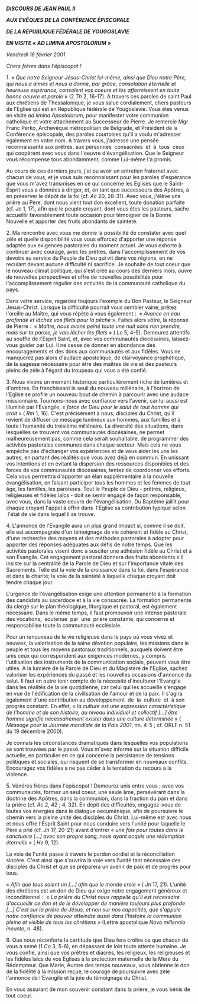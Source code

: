 ***DISCOURS DE JEAN PAUL II***

***AUX ÉVÊQUES DE LA CONFÉRENCE ÉPISCOPALE***

***DE LA RÉPUBLIQUE FÉDÉRALE DE YOUGOSLAVIE***

***EN VISITE « *AD LIMINA APOSTOLORUM* »***

*Vendredi 16 février 2001*

*Chers frères dans l'épiscopat !*

1. « *Que notre Seigneur Jésus-Christ lui-même, ainsi que Dieu notre Père, qui nous a aimés et nous a donné, par grâce, consolation éternelle et heureuse espérance, consolent vos coeurs et les affermissent en toute bonne oeuvre et parole* » (2 *Th* 2, 16-17). A travers ces paroles de saint Paul aux chrétiens de Thessalonique, je vous salue cordialement, chers pasteurs de l'Eglise qui est en République fédérale de Yougoslavie. Vous êtes venus en visite *ad limina Apostolorum*, pour manifester votre communion catholique et votre attachement au Successeur de Pierre. Je remercie Mgr Franc Perko, Archevêque métropolitain de Belgrade, et Président de la Conférence épiscopale, des paroles courtoises qu'il a voulu m'adresser également en votre nom. A travers vous, j'adresse une pensée reconnaissante aux prêtres, aux personnes  consacrées  et  à  tous  ceux qui coopèrent avec vous dans l'oeuvre d'évangélisation. Que le Seigneur vous récompense tous abondamment, comme Lui-même l'a promis.

Au cours de ces derniers jours, j'ai pu avoir un entretien fraternel avec chacun de vous, et je vous suis reconnaissant pour les paroles d'espérance que vous m'avez transmises en ce qui concerne les Eglises que le Saint-Esprit vous a données à diriger, et, en tant que successeurs des Apôtres, à en préserver le dépôt de la foi (cf. *Ac* 20, 28-31). Avec vous, j'élève une prière au Père, dont nous vient tout don excellent, toute donation parfaite (cf. *Jc* 1, 17), afin que le peuple croyant, dont vous êtes les pasteurs, sache accueillir favorablement toute occasion pour témoigner de la Bonne Nouvelle et apporter des fruits abondants de sainteté.

2. Ma rencontre avec vous me donne la possibilité de constater avec quel zèle et quelle disponibilité vous vous efforcez d'apporter une réponse adaptée aux exigences pastorales du moment actuel. Je vous exhorte à continuer avec courage, avec les prêtres, dans l'accomplissement de vos devoirs au service du Peuple de Dieu qui vit dans vos régions, en ne reculant devant aucune difficulté ni sacrifice. Je souhaite de tout coeur que le nouveau climat politique, qui s'est créé au cours des derniers mois, ouvre de nouvelles perspectives et offre de nouvelles possibilités pour l'accomplissement régulier des activités de la communauté catholique du pays.

Dans votre service, regardez toujours l'exemple du Bon Pasteur, le Seigneur Jésus-Christ. Lorsque la difficulté pourrait vous sembler vaine, prêtez l'oreille au Maître, qui vous répète à vous également :  « *Avance en eau profonde et lâchez vos filets pour la pêche* ». Faites alors vôtre, la réponse de Pierre :  « *Maître, nous avons peiné toute une nuit sans rien prendre, mais sur ta parole, je vais lâcher les filets* » ( *Lc* 5, 4-5). Demeurez attentifs au souffle de l'Esprit Saint, et, avec vos communautés diocésaines, laissez-vous guider par Lui. Il ne cesse de donner en abondance des encouragements et des dons aux communautés et aux fidèles. Vous ne manquerez pas alors d'audace apostolique, de clairvoyance prophétique, de la sagesse nécessaire pour être des maîtres de vie et des pasteurs pleins de zèle à l'égard du troupeau qui vous a été confié.

3. Nous vivons un moment historique particulièrement riche de lumières et d'ombres. En franchissant le seuil du nouveau millénaire, à l'horizon de l'Eglise se profile un nouveau bout de chemin à parcourir avec une audace missionnaire. Tournons-nous avec confiance vers l'avenir, car lui aussi est illuminé par l'Evangile, « *force de Dieu pour le salut de tout homme qui croit* » ( *Rm* 1, 16). C'est précisément à nous, disciples du Christ, qu'il revient de diffuser ce message lumineux aux hommes, aux familles et à toute l'humanité du troisième millénaire. La diversité des situations, dans lesquelles se trouvent vos communautés diocésaines, ne permet malheureusement pas, comme cela serait souhaitable, de programmer des activités pastorales communes dans chaque secteur. Mais cela ne vous empêche pas d'échanger vos expériences et de vous aider les uns les autres, en partant des réalités que vous avez déjà en commun. En unissant vos intentions et en évitant la dispersion des ressources disponibles et des forces de vos communautés diocésaines, tentez de coordonner vos efforts. Cela vous permettra d'apporter un élan supplémentaire à la nouvelle évangélisation, en faisant participer tous les hommes et les femmes de tout âge, les familles, les paroisses. Tout le Peuple de Dieu - prêtres, religieux, religieuses et fidèles laïcs - doit se sentir engagé de façon responsable, avec vous, dans la vaste oeuvre de l'évangélisation. Du Baptême jaillit pour chaque croyant l'appel à offrir dans  l'Eglise sa contribution typique selon  l'état de vie dans lequel il se trouve.

4. L'annonce de l'Evangile aura un plus grand impact si, comme il se doit, elle est accompagnée d'un témoignage de vie cohérent et fidèle au Christ, d'une recherche des moyens et des méthodes pastorales à adopter pour apporter des réponses adéquates aux défis de notre temps. Que les activités pastorales visent donc à susciter une adhésion fidèle au Christ et à son Evangile. Cet engagement pastoral donnera des fruits abondants s'il insiste sur la centralité de la Parole de Dieu et sur l'importance vitale des Sacrements. Telle est la voie de la croissance dans la foi, dans l'espérance et dans la charité; la voie de la sainteté à laquelle chaque croyant doit tendre chaque jour.

L'urgence de l'évangélisation exige une attention permanente à la formation des candidats au sacerdoce et à la vie consacrée. La formation permanente du clergé sur le plan théologique, liturgique et pastoral, est également nécessaire. Dans le même temps, il faut promouvoir une intense pastorale des vocations,  soutenue  par  une  prière constante, qui concerne et responsabilise toute la communauté ecclésiale.

Pour un renouveau de la vie religieuse dans le pays où vous vivez et oeuvrez, la valorisation de la saine dévotion populaire, les missions dans le peuple et tous les moyens pastoraux traditionnels, auxquels doivent être unis ceux qui correspondent aux exigences modernes, y compris l'utilisation des instruments de la communication sociale, peuvent vous être utiles. A la lumière de la Parole de Dieu et du Magistère de l'Eglise, sachez valoriser les expériences du passé et les nouvelles occasions d'annonce du salut. Il faut en outre tenir compte de la nécessité d'inculturer l'Evangile dans les réalités de la vie quotidienne, car celui qui les accueille s'engage en vue de l'édification de la civilisation de l'amour et de la paix. Il s'agira également d'une contribution au développement  de  la  culture  et  à son progrès constant. En effet, « *la culture est une expression caractéristique de l'homme et de son histoire, au niveau individuel et collectif [...] être homme signifie nécessairement exister dans une culture déterminée* » ( *Message pour la Journée mondiale de la Paix 2001*, nn. 4-5 ; cf. ORLF n. 51 du 19 décembre 2000).

Je connais les circonstances dramatiques dans lesquelles vos populations se sont trouvées par le passé. Vous m'avez informé sur la situation difficile actuelle, en particulier en ce qui concerne la persistance de tensions politiques et sociales, qui risquent de se transformer en nouveaux conflits. Encouragez vos fidèles à ne pas céder à la tentation du recours à la violence.

5. Vénérés frères dans l'épiscopat ! Demeurez unis entre vous ; avec vos communautés, formez un seul coeur, une seule âme, persévérant dans la doctrine des Apôtres, dans la communion, dans la fraction du pain et dans la prière (cf. *Ac* 2, 42 ; 4, 32). En dépit des difficultés, engagez-vous de toutes vos énergies dans le dialogue oecuménique, afin de poursuivre le chemin vers la pleine unité des disciples du Christ. Lui-même est avec nous et nous offre l'Esprit Saint pour nous conduire vers l'unité pour laquelle le Père a prié (cf. *Jn* 17, 20-21) avant d'entrer « *une fois pour toutes dans le sanctuaire [...] avec son propre sang, nous ayant acquis une rédemption éternelle* » ( *He* 9, 12).

La voie de l'unité passe à travers le pardon cordial et la réconciliation sincère. C'est ainsi que s'ouvrira la voie vers l'unité tant nécessaire des disciples du Christ et que se préparera un avenir de paix et de progrès pour tous.

« *Afin que tous soient un [...] afin que le monde croie* » ( *Jn* 17, 21). L'unité des chrétiens est un don de Dieu qui exige notre engagement généreux et inconditionnel :  « *La prière du Christ nous rappelle qu'il est nécessaire d'accueillir ce don et de le développer de manière toujours plus profonde [...] C'est sur la prière de Jésus, et non sur nos capacités, que s'appuie notre confiance de pouvoir atteindre aussi dans l'histoire la communion pleine et visible de tous les chrétiens* » (Lettre apostolique *Novo millennio ineunte*, n. 48).

6. Que nous réconforte la certitude que Dieu fera croître ce que chacun de vous a semé (1 *Co* 3, 5-6), en dépassant de loin toute attente humaine.  Je vous confie, ainsi que vos prêtres et diacres, les religieux, les religieuses et les fidèles laïcs de vos Eglises à la protection maternelle de la Mère du Rédempteur. Que Marie, Aurore des temps nouveaux, vous obtienne le don de la fidélité à la mission reçue, le courage de poursuivre avec zèle l'annonce de l'Evangile et la joie du témoignage du Christ.

En vous assurant de mon souvenir constant dans la prière, je vous bénis de tout coeur.